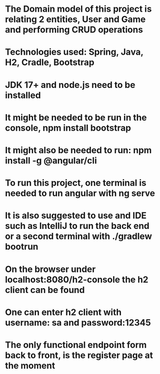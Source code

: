 # The Domain model of this project is relating 2 entities, User and Game and performing CRUD operations

# Technologies used: Spring, Java, H2, Cradle, Bootstrap

# JDK 17+ and node.js need to be installed
# It might be needed to be run in the console, npm install bootstrap
# It might also be needed to run: npm install -g @angular/cli

# To run this project, one terminal is needed to run angular with ng serve
# It is also suggested to use and IDE such as IntelliJ to run the back end or a second terminal with ./gradlew bootrun

# On the browser under localhost:8080/h2-console the h2 client can be found
# One can enter h2 client with username: sa and password:12345

# The only functional endpoint form back to front, is the register page at the moment


